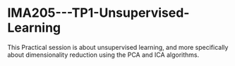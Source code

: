 # IMA205---TP1-Unsupervised-Learning
This Practical session is about unsupervised learning, and more specifically about dimensionality reduction using the PCA and ICA algorithms. 
